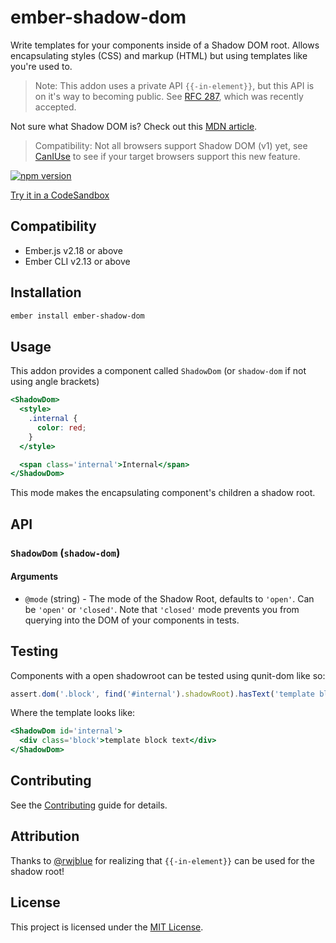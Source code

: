ember-shadow-dom
================

Write templates for your components inside of a Shadow DOM root.
Allows encapsulating styles (CSS) and markup (HTML) but using templates like
you're used to.

> Note: This addon uses a private API `{{-in-element}}`, but this API is on it's
> way to becoming public. See [RFC 287](https://github.com/emberjs/rfcs/pull/287),
> which was recently accepted.

Not sure what Shadow DOM is? Check out this [MDN article](https://developer.mozilla.org/en-US/docs/Web/Web_Components/Using_shadow_DOM).

> Compatibility: Not all browsers support Shadow DOM (v1) yet, see [CanIUse](https://caniuse.com/#feat=shadowdomv1)
> to see if your target browsers support this new feature.

[![npm version][npm-badge]][npm-badge-url] 

[Try it in a CodeSandbox](https://codesandbox.io/s/kx0x7xr8mv)


Compatibility
------------------------------------------------------------------------------

* Ember.js v2.18 or above
* Ember CLI v2.13 or above


Installation
------------

```sh
ember install ember-shadow-dom
```

Usage
-----

This addon provides a component called `ShadowDom` (or `shadow-dom` if not using angle brackets)

```hbs
<ShadowDom>
  <style>
    .internal {
      color: red;
    }
  </style>

  <span class='internal'>Internal</span>
</ShadowDom>
```

This mode makes the encapsulating component's children a shadow root.



API
---

### `ShadowDom` (`shadow-dom`)

#### Arguments

- `@mode` (string) - The mode of the Shadow Root, defaults to `'open'`. Can be `'open'` or `'closed'`.
Note that `'closed'` mode prevents you from querying into the DOM of your components in tests.
<!-- - `@tagName` (string) - This defaults to `'div'`, but can be any valid element tag name used in HTML.
Setting this argument changes the top level element that the shadow root is attached to. -->

Testing
-------

Components with a open shadowroot can be tested using qunit-dom like so:

```js
assert.dom('.block', find('#internal').shadowRoot).hasText('template block text');
```

Where the template looks like:

```hbs
<ShadowDom id='internal'>
  <div class='block'>template block text</div>
</ShadowDom>
```

Contributing
------------

See the [Contributing](CONTRIBUTING.md) guide for details.


Attribution
-----------

Thanks to [@rwjblue](https://github.com/rwjblue) for realizing that `{{-in-element}}` can be used for the shadow root!


License
-------

This project is licensed under the [MIT License](LICENSE.md).

[npm-badge]: https://badge.fury.io/js/ember-shadow-dom.svg
[npm-badge-url]: http://badge.fury.io/js/ember-shadow-dom
